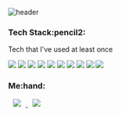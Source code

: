 ![header](https://capsule-render.vercel.app/api?color=gradient&height=300&section=header&text=ByungJin&fontSize=100)

<h3> Tech Stack:pencil2: </h3>

<p> Tech that I've used at least once</p>


<img src="https://img.shields.io/badge/Java-007396?style=flat-square&logo=Java&logoColor=white"/></a>
<img src="https://img.shields.io/badge/JavaScript-F7DF1E?style=flat-square&logo=JavaScript&logoColor=white"/></a>
<img src="https://img.shields.io/badge/React-61DAFB?style=flat-square&logo=React&logoColor=white"/></a>
<img src="https://img.shields.io/badge/HTML5-E34F26?style=flat-square&logo=HTML5%&logoColor=white"/></a>
<img src="https://img.shields.io/badge/CSS-1572B6?style=flat-square&logo=CSS3%&logoColor=white"/></a>
<img src="https://img.shields.io/badge/SpringBoot-6DB33F?style=flat-square&logo=Spring&logoColor=white"/></a>
<img src="https://img.shields.io/badge/GitHub-181717?style=flat-square&logo=GitHub&logoColor=white"/></a>
<img src="https://img.shields.io/badge/Flutter-02569B?style=flat-square&logo=Flutter%&logoColor=white"/></a>
<img src="https://img.shields.io/badge/Dart-0175C2?style=flat-square&logo=Dart%&logoColor=white"/></a>
<img src="https://img.shields.io/badge/MySQL-4479A1?style=flat-square&logo=MySQL%&logoColor=white"/></a>


<h3>Me:hand:</h3>
<a href="https://velog.io/@go286">
    <img src="http://img.shields.io/badge/Tech Blog-00D182?style=flat&logo=Emby&logoColor=white&link=https://velog.io/@go286"
        style="height : auto; margin-left : 10px; margin-right : 10px;"/>
</a>
<a href="https://rlaqudwls157@gmail.com">
    <img src="http://img.shields.io/badge/Gmail-EA4335?style=flat&logo=Gmail&logoColor=white&link=https://rlaqudwls157@gmail.com"
        style="height : auto; margin-left : 10px; margin-right : 10px;"/>
</a>



